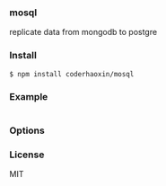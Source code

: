 ### mosql

replicate data from mongodb to postgre

### Install

```bash
$ npm install coderhaoxin/mosql
```

### Example

```js
```

### Options



### License
MIT
